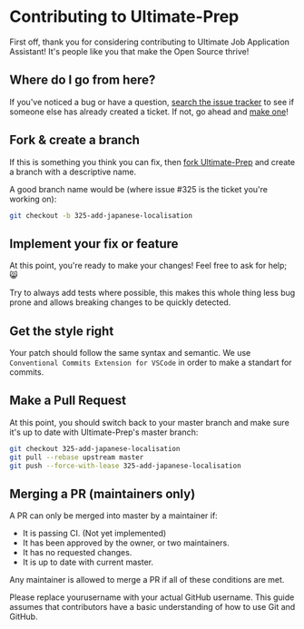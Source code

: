 # Contributing to Ultimate-Prep

First off, thank you for considering contributing to Ultimate Job Application Assistant! It's people like you that make the Open Source thrive!

## Where do I go from here?

If you've noticed a bug or have a question, [search the issue tracker](https://github.com/yourusername/ultimate-prep/issues) to see if someone else has already created a ticket. If not, go ahead and [make one](https://github.com/yourusername/ultimate-prep/issues/new)!

## Fork & create a branch

If this is something you think you can fix, then [fork Ultimate-Prep](https://help.github.com/articles/fork-a-repo) and create a branch with a descriptive name.

A good branch name would be (where issue #325 is the ticket you're working on):
```bash
git checkout -b 325-add-japanese-localisation
```

## Implement your fix or feature

At this point, you're ready to make your changes! Feel free to ask for help; 😸

Try to always add tests where possible, this makes this whole thing less bug prone and allows breaking changes to be quickly detected.

## Get the style right

Your patch should follow the same syntax and semantic. We use `Conventional Commits Extension for VSCode` in order to make a standart for commits.

## Make a Pull Request

At this point, you should switch back to your master branch and make sure it's up to date with Ultimate-Prep's master branch:
```bash
git checkout 325-add-japanese-localisation
git pull --rebase upstream master
git push --force-with-lease 325-add-japanese-localisation
```


## Merging a PR (maintainers only)

A PR can only be merged into master by a maintainer if:

- It is passing CI. (Not yet implemented)
- It has been approved by the owner, or two maintainers.
- It has no requested changes.
- It is up to date with current master.

Any maintainer is allowed to merge a PR if all of these conditions are met.

Please replace yourusername with your actual GitHub username. This guide assumes that contributors have a basic understanding of how to use Git and GitHub.